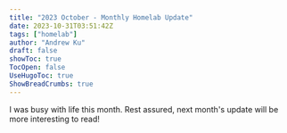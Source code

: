```yaml
---
title: "2023 October - Monthly Homelab Update"
date: 2023-10-31T03:51:42Z
tags: ["homelab"]
author: "Andrew Ku"
draft: false
showToc: true
TocOpen: false
UseHugoToc: true
ShowBreadCrumbs: true
---
```


I was busy with life this month. Rest assured, next month's update will be more interesting to read!
